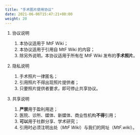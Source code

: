 ```yaml
---
title: "手术图片使用协议"
date: 2021-06-06T15:47:21+08:00
weight: 20
---
```


1. 协议说明

   1. 本协议适用于 MtF Wiki；
   1. 本协议适用于引用自 MtF Wiki 的内容；
   1. 除另外说明，本协议适用于所有在 MtF Wiki 发布的**手术照片**。

1. 隐私说明

   1. 手术照片一律匿名；
   1. 引用照片不得出现照片提供者；
   1. 只要照片提供者要求，即可停止共享协议。

1. 共享说明
   1. **严禁**用于盈利用途；
   1. 医院、诊所、媒体、新媒体、商业性机构**不得**引用；
   1. **可以**用于社群分享、学术研究；
   1. 引用时必须注明出处（_MtF Wiki_）与我们的网址（_MtF.wiki_）。
